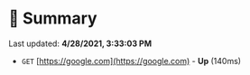 # 📖 Summary
Last updated: **4/28/2021, 3:33:03 PM**

- `GET` [https://google.com](https://google.com) - **Up** (140ms)
